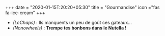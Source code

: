+++
date = "2020-01-15T:20:20+05:30"
title = "Gourmandise"
icon ="fas fa-ice-cream"
+++

* _(LeChaps)_ : Ils manquents un peu de goût ces gateaux...
* _(Nonowheels)_ : **Trempe tes bonbons dans le Nutella !**
